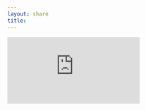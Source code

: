 ```yaml
---
layout: share
title: 
---
```

<div class="vid-container">
<iframe  src="https://www.youtube.com/embed/UBeSjtU-7AI?autoplay=1" frameborder="0" allowfullscreen></iframe></div>

